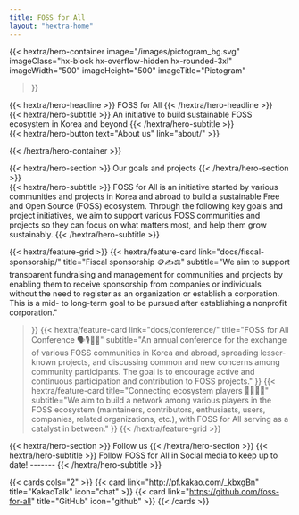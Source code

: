 ```yaml
---
title: FOSS for All
layout: "hextra-home"
---
```


{{< hextra/hero-container
  image="/images/pictogram_bg.svg"
  imageClass="hx-block hx-overflow-hidden hx-rounded-3xl"
  imageWidth="500" imageHeight="500"
  imageTitle="Pictogram"
>}}
<div class="hx-mt-12 hx-mb-6">
{{< hextra/hero-headline >}}
  FOSS for All
{{< /hextra/hero-headline >}}
</div>

<div class="hx-mt-6 hx-mb-6">
{{< hextra/hero-subtitle >}}
  An initiative to build sustainable FOSS ecosystem in Korea and beyond
{{< /hextra/hero-subtitle >}}
</div>

<div class="hx-mt-6 hx-mb-6">
{{< hextra/hero-button text="About us" link="about/" >}}
</div>

{{< /hextra/hero-container >}}

<div class="hx-mt-6 hx-mb-6">
{{< hextra/hero-section >}}
  Our goals and projects
{{< /hextra/hero-section >}}
</div>

<div class="hx-mt-6 hx-mb-6">
{{< hextra/hero-subtitle >}}
FOSS for All is an initiative started by various communities and projects in Korea and abroad to build a sustainable Free and Open Source (FOSS) ecosystem. Through the following key goals and project initiatives, we aim to support various FOSS communities and projects so they can focus on what matters most, and help them grow sustainably.
{{< /hextra/hero-subtitle >}}
</div>

{{< hextra/feature-grid >}}
  {{< hextra/feature-card
    link="docs/fiscal-sponsorship/"
    title="Fiscal sponsorship 🪙✍️⚖️"
    subtitle="We aim to support transparent fundraising and management for communities and projects by enabling them to receive sponsorship from companies or individuals without the need to register as an organization or establish a corporation. This is a mid- to long-term goal to be pursued after establishing a nonprofit corporation."
  >}}
  {{< hextra/feature-card
    link="docs/conference/"
    title="FOSS for All Conference 🗣️🎙️🧑‍💻"
    subtitle="An annual conference for the exchange of various FOSS communities in Korea and abroad, spreading lesser-known projects, and discussing common and new concerns among community participants. The goal is to encourage active and continuous participation and contribution to FOSS projects."
  >}}
  {{< hextra/feature-card 
    title="Connecting ecosystem players 🧑‍💻🤝🏢"
    subtitle="We aim to build a network among various players in the FOSS ecosystem (maintainers, contributors, enthusiasts, users, companies, related organizations, etc.), with FOSS for All serving as a catalyst in between."
  >}}
{{< /hextra/feature-grid >}}

<div class="hx-mt-6 hx-mb-6">
{{< hextra/hero-section >}}
  Follow us
{{< /hextra/hero-section >}}
{{< hextra/hero-subtitle >}}
Follow FOSS for All in Social media to keep up to date! -------
{{< /hextra/hero-subtitle >}}

{{< cards cols="2" >}}
  {{< card link="http://pf.kakao.com/_kbxgBn" title="KakaoTalk" icon="chat" >}}
  {{< card link="https://github.com/foss-for-all" title="GitHub" icon="github" >}}
{{< /cards >}}
</div>
